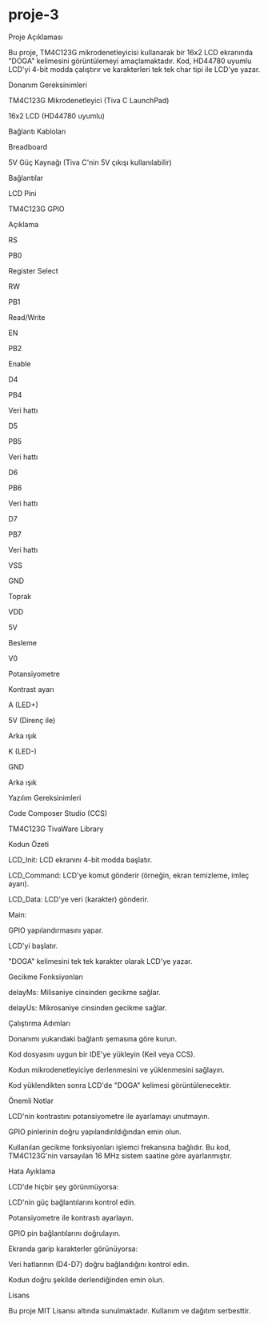 # proje-3
Proje Açıklaması

Bu proje, TM4C123G mikrodenetleyicisi kullanarak bir 16x2 LCD ekranında "DOGA" kelimesini görüntülemeyi amaçlamaktadır. Kod, HD44780 uyumlu LCD'yi 4-bit modda çalıştırır ve karakterleri tek tek char tipi ile LCD'ye yazar.

Donanım Gereksinimleri

TM4C123G Mikrodenetleyici (Tiva C LaunchPad)

16x2 LCD (HD44780 uyumlu)

Bağlantı Kabloları

Breadboard

5V Güç Kaynağı (Tiva C'nin 5V çıkışı kullanılabilir)

Bağlantılar

LCD Pini

TM4C123G GPIO

Açıklama

RS

PB0

Register Select

RW

PB1

Read/Write

EN

PB2

Enable

D4

PB4

Veri hattı

D5

PB5

Veri hattı

D6

PB6

Veri hattı

D7

PB7

Veri hattı

VSS

GND

Toprak

VDD

5V

Besleme

V0

Potansiyometre

Kontrast ayarı

A (LED+)

5V (Direnç ile)

Arka ışık

K (LED-)

GND

Arka ışık

Yazılım Gereksinimleri

 Code Composer Studio (CCS)

TM4C123G TivaWare Library 

Kodun Özeti

LCD_Init: LCD ekranını 4-bit modda başlatır.

LCD_Command: LCD'ye komut gönderir (örneğin, ekran temizleme, imleç ayarı).

LCD_Data: LCD'ye veri (karakter) gönderir.

Main:

GPIO yapılandırmasını yapar.

LCD'yi başlatır.

"DOGA" kelimesini tek tek karakter olarak LCD'ye yazar.

Gecikme Fonksiyonları

delayMs: Milisaniye cinsinden gecikme sağlar.

delayUs: Mikrosaniye cinsinden gecikme sağlar.

Çalıştırma Adımları

Donanımı yukarıdaki bağlantı şemasına göre kurun.

Kod dosyasını uygun bir IDE'ye yükleyin (Keil veya CCS).

Kodun mikrodenetleyiciye derlenmesini ve yüklenmesini sağlayın.

Kod yüklendikten sonra LCD'de "DOGA" kelimesi görüntülenecektir.

Önemli Notlar

LCD'nin kontrastını potansiyometre ile ayarlamayı unutmayın.

GPIO pinlerinin doğru yapılandırıldığından emin olun.

Kullanılan gecikme fonksiyonları işlemci frekansına bağlıdır. Bu kod, TM4C123G'nin varsayılan 16 MHz sistem saatine göre ayarlanmıştır.

Hata Ayıklama

LCD'de hiçbir şey görünmüyorsa:

LCD'nin güç bağlantılarını kontrol edin.

Potansiyometre ile kontrastı ayarlayın.

GPIO pin bağlantılarını doğrulayın.

Ekranda garip karakterler görünüyorsa:

Veri hatlarının (D4-D7) doğru bağlandığını kontrol edin.

Kodun doğru şekilde derlendiğinden emin olun.

Lisans

Bu proje MIT Lisansı altında sunulmaktadır. Kullanım ve dağıtım serbesttir.

